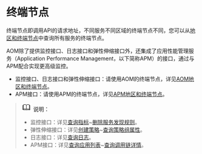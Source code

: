 # 终端节点<a name="aom_04_0054"></a>

终端节点即调用API的请求地址，不同服务不同区域的终端节点不同，您可以从[地区和终端节点](https://developer.huaweicloud.com/endpoint)中查询所有服务的终端节点。

AOM除了提供监控接口、日志接口和弹性伸缩接口外，还集成了应用性能管理服务（Application Performance Management，以下简称APM）的接口，通过与APM配合实现更高级监控。

-   监控接口、日志接口和弹性伸缩接口：请使用AOM的终端节点，详见[AOM地区和终端节点](https://developer.huaweicloud.com/endpoint?AOM)。
-   APM接口：请使用APM的终端节点，详见[APM地区和终端节点](https://developer.huaweicloud.com/endpoint?APM)。

>![](public_sys-resources/icon-note.gif) **说明：**   
>-   监控接口：详见[查询指标](查询指标.md)\~[删除服务发现规则](删除服务发现规则.md)。  
>-   弹性伸缩接口：详见[创建策略](创建策略.md)\~[查询策略组属性](查询策略组属性.md)。  
>-   日志接口：详见[查询日志](查询日志.md)。  
>-   APM接口：详见[查询应用列表](查询应用列表.md)\~[查询调用链详情](查询调用链详情.md)。  

